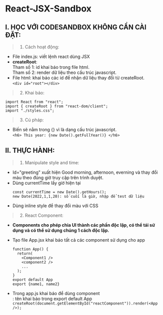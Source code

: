 # React-JSX-Sandbox

## I. HỌC VỚI CODESANDBOX KHÔNG CẦN CÀI ĐẶT:

> 1.  Cách hoạt động:

- File index.js: viết lệnh react dùng JSX
- **createRoot**:<br>
  Tham số 1: id khai báo trong file html.<br>
  Tham số 2: render dữ liệu theo cấu trúc javascript.<br>
- File html: khai báo các id để nhận dữ liệu thay đổi từ createRoot.<br>
  `<div id="root"></div>`

> 2.  Khai báo:

```
import React from "react";
import { createRoot } from "react-dom/client";
import "./styles.css";
```

> 3.  Cú pháp:

- Biến sẽ nằm trong {} vì là dạng cấu trúc javascript. <br>
  `<h6> This year: {new Date().getFullYear()} </h6>`

## II. THỰC HÀNH:

> 1. Manipulate style and time:

- Id="greeting" xuất hiện Good morning, afternoon, everning và thay đổi màu theo đúng giờ truy cập trên trình duyệt.
- Dùng currentTime lấy giờ hiện tại
  ```
  const currentTime = new Date().getHours();
  new Date(2022,1,1,20): số cuối là giờ, nhập để test dữ liệu
  ```
- Dùng inline style để thay đổi màu với CSS

> 2. React Component:

- **Components cho phép chia UI thành các phần độc lập, có thể tái sử dụng và có thể sử dụng chúng 1 cách độc lập.**

- Tạo file App.jsx khai báo tất cả các component sử dụng cho app
  ```
  function App() {
    return(
      <Component1 />
      <component2 />
      ...
    );
  }
  export default App
  export {name1, name2}
  ```
- Trong app.js khai báo để dùng component<br>
  **<App />** : tên khai báo trong export default App
  `createRoot(document.getElementById("reactComponent")).render(<App />);`

